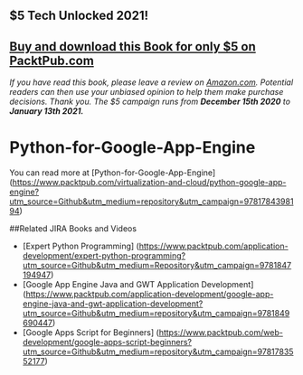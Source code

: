 ## $5 Tech Unlocked 2021!
[Buy and download this Book for only $5 on PacktPub.com](https://www.packtpub.com/product/python-for-google-app-engine/9781784398194)
-----
*If you have read this book, please leave a review on [Amazon.com](https://www.amazon.com/gp/product/1784398195).     Potential readers can then use your unbiased opinion to help them make purchase decisions. Thank you. The $5 campaign         runs from __December 15th 2020__ to __January 13th 2021.__*

# Python-for-Google-App-Engine

You can read more at [Python-for-Google-App-Engine]
(https://www.packtpub.com/virtualization-and-cloud/python-google-app-engine?utm_source=Github&utm_medium=repository&utm_campaign=9781784398194)

##Related JIRA Books and Videos

* [Expert Python Programming] (https://www.packtpub.com/application-development/expert-python-programming?utm_source=Github&utm_medium=Repository&utm_campaign=9781847194947)
* [Google App Engine Java and GWT Application Development] (https://www.packtpub.com/application-development/google-app-engine-java-and-gwt-application-development?utm_source=Github&utm_medium=repository&utm_campaign=9781849690447)
* [Google Apps Script for Beginners] (https://www.packtpub.com/web-development/google-apps-script-beginners?utm_source=Github&utm_medium=repository&utm_campaign=9781783552177)
